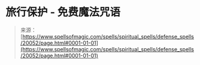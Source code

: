 <!--yml

category: 未分类

date: 2024-06-12 19:02:31

-->

# 旅行保护 - 免费魔法咒语

> 来源：[https://www.spellsofmagic.com/spells/spiritual_spells/defense_spells/20052/page.html#0001-01-01](https://www.spellsofmagic.com/spells/spiritual_spells/defense_spells/20052/page.html#0001-01-01)
